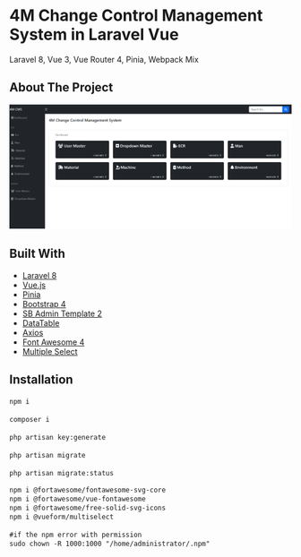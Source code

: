 # 4M Change Control Management System in Laravel Vue

Laravel 8, Vue 3, Vue Router 4, Pinia, Webpack Mix


<!-- ABOUT THE PROJECT -->
## About The Project
![](https://github.com/MigsGit/4MS/blob/version1/resources/content/images/4M.png)


## Built With

* [Laravel 8](https://laravel.com/docs/8.x/readme)
* [Vue.js](https://vuejs.org/)
* [Pinia](https://pinia.vuejs.org/)
* [Bootstrap 4](https://startbootstrap.com/template/sb-admin)
* [SB Admin Template 2](https://startbootstrap.com/theme/sb-admin-2)
* [DataTable](https://datatables.net/manual/vue)
* [Axios](https://github.com/axios/axios)
* [Font Awesome 4](https://fontawesome.com/)
* [Multiple Select](https://github.com/vueform/multiselect)
## Installation

```
npm i 

composer i

php artisan key:generate 

php artisan migrate  

php artisan migrate:status
```

```
npm i @fortawesome/fontawesome-svg-core
npm i @fortawesome/vue-fontawesome
npm i @fortawesome/free-solid-svg-icons
npm i @vueform/multiselect

#if the npm error with permission
sudo chown -R 1000:1000 "/home/administrator/.npm"

```
